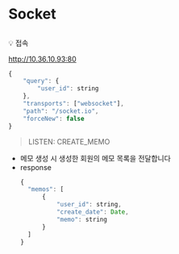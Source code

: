 # Socket

##

<aside>
💡 접속

http://10.36.10.93:80

```jsx
{
	"query": {
		"user_id": string
	},
	"transports": ["websocket"],
	"path": "/socket.io",
	"forceNew": false
}
```

</aside>

> LISTEN: CREATE_MEMO

- 메모 생성 시 생성한 회원의 메모 목록을 전달합니다
- response
  ```jsx
  {
  	"memos": [
  		{
  			"user_id": string,
  			"create_date": Date,
  			"memo": string
  		}
  	]
  }
  ```
